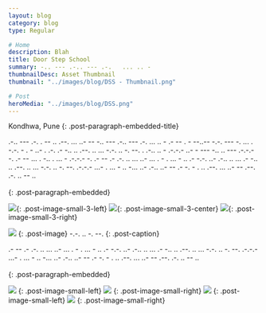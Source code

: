 ```yaml
---
layout: blog
category: blog
type: Regular

# Home
description: Blah
title: Door Step School
summary: -.. --- .-.. --- .-.   ... .. -
thumbnailDesc: Asset Thumbnail
thumbnail: "../images/blog/DSS - Thumbnail.png"

# Post
heroMedia: "../images/blog/DSS.png"
---
```


Kondhwa, Pune
{: .post-paragraph-embedded-title}

.-.. --- .-. . --   .. .--. ... ..- --   -.. --- .-.. --- .-.   ... .. -   .- -- . - --..--   -.-. --- -. ... . -.-. - . - ..- . .-.   .- -.. .. .--. .. ... -.-. .. -. --.   . .-.. .. - .-.-.-   ..- -   --- -.. .. --- .-.-.-   -. .- --   ... . -..   . ... - .-.-.-   -. .- --   .-   .-. .. ... ..- ...   . -   . ... -   .. .- -.-. ..- .-.. .. ...   .- -.. .. .--. .. ... -.-. .. -. --. .-.-.-   ...- . ... - .. -... ..- .-.. ..- --   .- -. - .   .. .--. ... ..- --   .--. .-. .. -- ..
<br>
<br>
{: .post-paragraph-embedded}


<img src="https://i.imgur.com/EVvZ5U5.jpg">{: .post-image-small-3-left}
<img src="https://i.imgur.com/X4MZIWp.jpg">{: .post-image-small-3-center}
<img src="https://i.imgur.com/Bvm0uxv.jpg">{: .post-image-small-3-right}

<img src="https://i.imgur.com/yMjMKBh.jpg">
{: .post-image} 
 -.-. .. -. --. 
{: .post-caption}


.- --   .-   .-. .. ... ..- ...   . -   . ... -   .. .- -.-. ..- .-.. .. ...   .- -.. .. .--. .. ... -.-. .. -. --. .-.-.-   ...- . ... - .. -... ..- .-.. ..- --   .- -. - .   .. .--. ... ..- --   .--. .-. .. -- ..
<br>
<br>
{: .post-paragraph-embedded}



<img src="https://i.imgur.com/FX021uo.jpg">
{: .post-image-small-left} 

<img src="https://i.imgur.com/Nwe20qJ.jpg">
{: .post-image-small-right} 

<img src="https://i.imgur.com/kwki2Jd.jpg">
{: .post-image-small-left} 

<img src="https://i.imgur.com/r4sDRl4.jpg">
{: .post-image-small-right} 

















